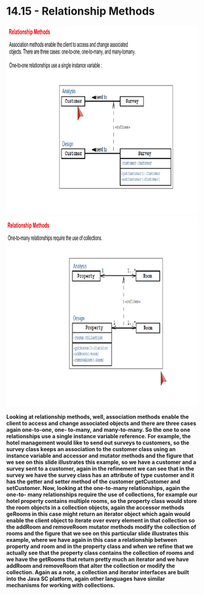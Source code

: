 # 14.15 - Relationship Methods

<img src="/images/14_15_01.jpg" width="800" height="500">
<img src="/images/14_15_02.jpg" width="800" height="500">

**Looking at relationship methods, well, association methods enable the client to access and change associated objects and there are three cases again one-to-one, one- to-many, and many-to-many. So the one to one relationships use a single instance variable reference. For example, the hotel management would like to send out surveys to customers, so the survey class keeps an association to the customer class using an instance variable and accessor and mutator methods and the figure that we see on this slide illustrates this example, so we have a customer and a survey sent to a customer, again in the refinement we can see that in the survey we have the survey class has an attribute of type customer and it has the getter and setter method of the customer getCustomer and setCustomer. Now, looking at the one-to-many relationships, again the one-to- many relationships require the use of collections, for example our hotel property contains multiple rooms, so the property class would store the room objects in a collection objects, again the accessor methods geRooms in this case might return an iterator object which again would enable the client object to iterate over every element in that collection so the addRoom and removeRoom mutator methods modify the collection of rooms and the figure that we see on this particular slide illustrates this example, where we have again in this case a relationship between property and room and in the property class and when we refine that we actually see that the property class contains the collection of rooms and we have the getRooms that return pretty much an iterator and we have addRoom and removeRoom that alter the collection or modify the collection. Again as a note, a collection and iterator interfaces are built into the Java SC platform, again other languages have similar mechanisms for working with collections.**